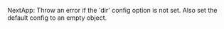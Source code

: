 NextApp: Throw an error if the 'dir' config option is not set. Also set the default config to an empty object.